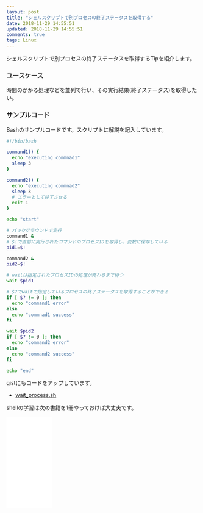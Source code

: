 ```yaml
---
layout: post
title: "シェルスクリプトで別プロセスの終了ステータスを取得する"
date: 2018-11-29 14:55:51
updated: 2018-11-29 14:55:51
comments: true
tags: Linux
---
```


シェルスクリプトで別プロセスの終了ステータスを取得するTipを紹介します。

### ユースケース

時間のかかる処理などを並列で行い、その実行結果(終了ステータス)を取得したい。

### サンプルコード

Bashのサンプルコードです。スクリプトに解説を記入しています。

```bash
#!/bin/bash

command1() {
  echo "executing commnad1"
  sleep 3
}

command2() {
  echo "executing commnad2"
  sleep 3
  # エラーとして終了させる
  exit 1
}

echo "start"

# バックグラウンドで実行
command1 &
# $!で直前に実行されたコマンドのプロセスIDを取得し、変数に保存している
pid1=$!

command2 &
pid2=$!

# waitは指定されたプロセスIDの処理が終わるまで待つ
wait $pid1

# $?でwaitで指定しているプロセスの終了ステータスを取得することができる
if [ $? != 0 ]; then
  echo "command1 error"
else
  echo "commnad1 success"
fi

wait $pid2
if [ $? != 0 ]; then
  echo "command2 error"
else
  echo "command2 success"
fi

echo "end"
```

gistにもコードをアップしています。

* <a href="https://gist.github.com/shoyan/6f45b6a005fd34a44264fa1dcb4d56e6" target="_blank">wait_process.sh</a>

shellの学習は次の書籍を1冊やっておけば大丈夫です。

<iframe style="width:120px;height:240px;" marginwidth="0" marginheight="0" scrolling="no" frameborder="0" src="//rcm-fe.amazon-adsystem.com/e/cm?lt1=_blank&bc1=000000&IS2=1&bg1=FFFFFF&fc1=000000&lc1=0000FF&t=syoyama-22&language=ja_JP&o=9&p=8&l=as4&m=amazon&f=ifr&ref=as_ss_li_til&asins=4797321946&linkId=98e93361f2c0071d8749d5526b9a8b64"></iframe>
